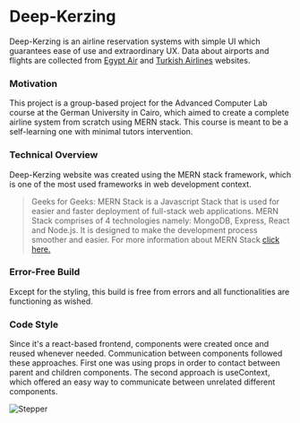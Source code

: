 # Deep-Kerzing
Deep-Kerzing is an airline reservation systems with simple UI which guarantees ease of use and extraordinary UX. Data about airports and flights are collected from [Egypt Air](https://www.egyptair.com/en/Pages/HomePage.aspx) and [Turkish Airlines](https://www.turkishairlines.com/) websites.

### Motivation
This project is a group-based project for the Advanced Computer Lab course at the German University in Cairo, which aimed to create a complete airline system from scratch using MERN stack. This course is meant to be a self-learning one with minimal tutors intervention.

### Technical Overview
Deep-Kerzing website was created using the MERN stack framework, which is one of the most used frameworks in web development context.
>Geeks for Geeks: MERN Stack is a Javascript Stack that is used for easier and faster deployment of full-stack web applications. MERN Stack comprises of 4 technologies namely: MongoDB, Express, React and Node.js. It is designed to make the development process smoother and easier.
For more information about MERN Stack [click here.](https://www.geeksforgeeks.org/mern-stack/) 

### Error-Free Build
Except for the styling, this build is free from errors and all functionalities are functioning as wished.

### Code Style
Since it's a react-based frontend, components were created once and reused whenever needed. Communication between components followed these approaches. First one was using props in order to contact between parent and children components. The second approach is useContext, which offered an easy way to communicate between unrelated different components.

![Stepper](https://user-images.githubusercontent.com/65810674/147383752-05ce27c9-1f2d-4a24-b8d8-5f0e0a3cc85d.png)
